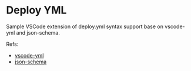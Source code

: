 # Deploy YML

Sample VSCode extension of deploy.yml syntax support base on vscode-yml and json-schema.

Refs:

- [vscode-yml](https://github.com/redhat-developer/vscode-yaml)
- [json-schema](https://json-schema.org/)
